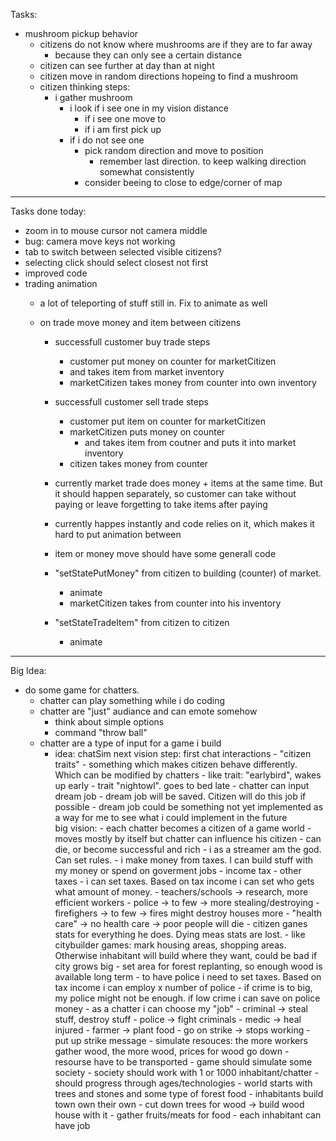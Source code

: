 Tasks:
- mushroom pickup behavior
    - citizens do not know where mushrooms are if they are to far away
        - because they can only see a certain distance
    - citizen can see further at day than at night
    - citizen move in random directions hopeing to find a mushroom
    - citizen thinking steps:
        - i gather mushroom
            - i look if i see one in my vision distance
                - if i see one move to
                 - if i am first pick up
            - if i do not see one
                - pick random direction and move to position
                    - remember last direction. to keep walking direction somewhat consistently
                - consider beeing to close to edge/corner of map

---------------------------------------------------
Tasks done today:
- zoom in to mouse cursor not camera middle
- bug: camera move keys not working
- tab to switch between selected visible citizens?
- selecting click should select closest not first
- improved code
- trading animation
    - a lot of teleporting of stuff still in. Fix to animate as well

    - on trade move money and item between citizens
        - successfull customer buy trade steps
            - customer put money on counter for marketCitizen
            - and takes item from market inventory
            - marketCitizen takes money from counter into own inventory
        - successfull customer sell trade steps
            - customer put item on counter for marketCitizen
            - marketCitizen puts money on counter
                - and takes item from coutner and puts it into market inventory
            - citizen takes money from counter

        - currently market trade does money + items at the same time. But it should happen separately, so customer can take without paying or leave forgetting to take items after paying
        - currently happes instantly and code relies on it, which makes it hard to put animation between
        - item or money move should have some generall code
        - "setStatePutMoney" from citizen to building (counter) of market.
            - animate
            - marketCitizen takes from counter into his inventory
        - "setStateTradeItem" from citizen to citizen
            - animate


--------------------------------------------------
Big Idea:
- do some game for chatters.
    - chatter can play something while i do coding
    - chatter are "just" audiance and can emote somehow
        - think about simple options
        - command "throw ball"
    - chatter are a type of input for a game i build
        - idea: chatSim
            next vision step:
                first chat interactions
                - "citizen traits"
                    - something which makes citizen behave differently. Which can be modified by chatters
                        - like trait: "earlybird", wakes up early
                        - trait "nightowl". goes to bed late
                -  chatter can input dream job
                    - dream job will be saved. Citizen will do this job if possible
                    - dream job could be something not yet implemented as a way for me to see what i could implement in the future                    
            big vision:
                - each chatter becomes a citizen of a game world
                    - moves mostly by itself but chatter can influence his citizen
                    - can die, or become successful and rich
                - i as a streamer am the god. Can set rules. 
                    - i make money from taxes. I can build stuff with my money or spend on goverment jobs
                        - income tax
                        - other taxes
                    - i can set taxes. Based on tax income i can set who gets what amount of money.
                        - teachers/schools -> research, more efficient workers
                        - police  -> to few -> more stealing/destroying
                        - firefighers -> to few -> fires might destroy houses more
                        - "health care" -> no health care -> poor people will die
                                - citizen ganes stats for everything he does. Dying meas stats are lost. 
                    - like citybuilder games: mark housing areas, shopping areas. Otherwise inhabitant will build where they want, could be bad if city grows big
                    - set area for forest replanting, so enough wood is available long term
                    - to have police i need to set taxes. Based on tax income i can employ x number of police
                        - if crime is to big, my police might not be enough. if low crime i can save on police money
                - as a chatter i can choose my "job"
                    - criminal -> steal stuff, destroy stuff
                    - police -> fight criminals
                    - medic -> heal injured
                    - farmer -> plant food
                    - go on strike -> stops working
                        - put up strike message
                - simulate resouces: the more workers gather wood, the more wood, prices for wood go down
                    - resourse have to be transported
                - game should simulate some society
                - society should work with 1 or 1000 inhabitant/chatter
                - should progress through ages/technologies
                - world starts with trees and stones and some type of forest food
                - inhabitants build town own their own
                    - cut down trees for wood -> build wood house with it
                    - gather fruits/meats for food
                    - each inhabitant can have job


